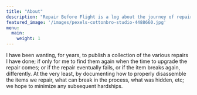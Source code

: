 ```yaml
---
title: "About"
description: "Repair Before Flight is a log about the journey of repairing objects, and learning along the way. This is publicly posted in case it ever helps anyone finding information about how to repair something, or as a future reference for the authors."
featured_image: '/images/pexels-cottonbro-studio-4488660.jpg'
menu:
  main:
    weight: 1
---
```


I have been wanting, for years, to publish a collection of the various repairs I have done; if only for me to find them again when the time to upgrade the repair comes; or if the repair eventually fails, or if the item breaks again, differently. At the very least, by documenting how to properly disassemble the items we repair, what can break in the process, what was hidden, etc; we hope to minimize any subsequent hardships.
